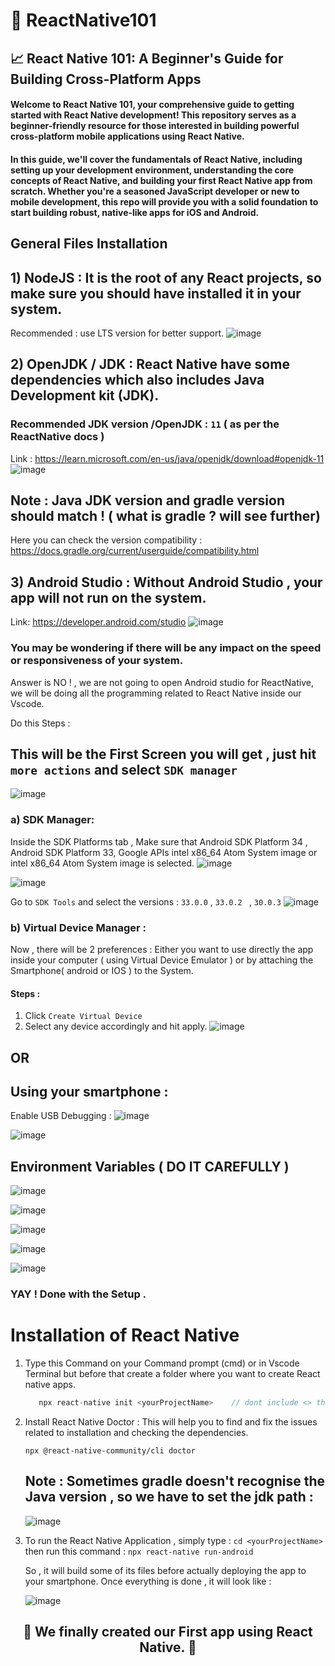 # 🥷 ReactNative101
## 📈 React Native 101: A Beginner's Guide for Building Cross-Platform Apps

####  Welcome to React Native 101, your comprehensive guide to getting started with React Native development! This repository serves as a beginner-friendly resource for those interested in building powerful cross-platform mobile applications using React Native.

#### In this guide, we'll cover the fundamentals of React Native, including setting up your development environment, understanding the core concepts of React Native, and building your first React Native app from scratch. Whether you're a seasoned JavaScript developer or new to mobile development, this repo will provide you with a solid foundation to start building robust, native-like apps for iOS and Android.

## General Files Installation 
## 1) NodeJS : It is the root of any React projects, so make sure you should have installed it in your system.
   Recommended : use LTS version for better support.
   ![image](https://github.com/yash-devop/ReactNative101/assets/112558970/c8315c34-0c0e-4ff0-acba-f6681d148f64)

## 2) OpenJDK / JDK : React Native have some dependencies which also includes Java Development kit (JDK).
  ### Recommended JDK version /OpenJDK : ``` 11 ```  ( as per the ReactNative docs )
  Link : https://learn.microsoft.com/en-us/java/openjdk/download#openjdk-11
  ![image](https://github.com/yash-devop/ReactNative101/assets/112558970/d71e62d7-c340-4f8b-b216-bd77945c6d35)

  ## Note : Java JDK version and gradle version should match ! ( what is gradle ? will see further)
  Here you can check the version compatibility : https://docs.gradle.org/current/userguide/compatibility.html

## 3) Android Studio : Without Android Studio , your app will not run on the system. 
Link: https://developer.android.com/studio
![image](https://github.com/yash-devop/ReactNative101/assets/112558970/34688587-a1af-4a45-b115-cb2b7b10c76e)

### You may be wondering if there will be any impact on the speed or responsiveness of your system.
Answer is NO ! , we are not going to open Android studio for ReactNative, we will be doing all the programming related to React Native inside our Vscode.

Do this Steps : 
## This will be the First Screen you will get , just hit  ``` more actions ```  and select ```SDK manager```
![image](https://github.com/yash-devop/ReactNative101/assets/112558970/5f6ed75f-599a-471e-b58c-7178f3c6b1b6)
  
  ### a) SDK Manager: 
  Inside the SDK Platforms tab , Make sure that Android SDK Platform 34 , Android SDK Platform 33, Google APIs intel x86_64 Atom System image or intel x86_64 Atom System image is selected.
  ![image](https://github.com/yash-devop/ReactNative101/assets/112558970/d554c755-f788-4de1-983b-6403c9450770)


  ![image](https://github.com/yash-devop/ReactNative101/assets/112558970/3b39df2d-255c-4ea7-9d57-0a4549212f16)

  Go to ``` SDK Tools ``` and select the versions : ``` 33.0.0 ``` , ```33.0.2 ``` , ``` 30.0.3 ```
  ![image](https://github.com/yash-devop/ReactNative101/assets/112558970/77860840-1726-491e-9d6c-38438aac88c4)

  ### b) Virtual Device Manager : 
  Now , there will be 2 preferences : Either you want to use directly the app inside your computer ( using Virtual Device Emulator ) or by attaching the 
  Smartphone( android or IOS ) to the System.

  #### Steps : 
  1) Click ```Create Virtual Device```
  2) Select any device accordingly and hit apply. 
     ![image](https://github.com/yash-devop/ReactNative101/assets/112558970/84a298d4-9ec8-4b36-a0cc-65e3481bc669)

  ##                                           OR

  ## Using your smartphone :
  
  Enable USB Debugging :
  ![image](https://github.com/yash-devop/ReactNative101/assets/112558970/e8ccbf88-fdfc-4a01-b3d1-4281e73a099c)
  
  ![image](https://github.com/yash-devop/ReactNative101/assets/112558970/04bb6e15-308d-4325-986a-8b4f71041b62)

  ## Environment Variables ( DO IT CAREFULLY )
  ![image](https://github.com/yash-devop/ReactNative101/assets/112558970/19b9cada-4c3a-466c-abbb-e88b3330f073)

  ![image](https://github.com/yash-devop/ReactNative101/assets/112558970/98bc5d6c-29b6-406a-ac1d-799b5fc98b1c)

  ![image](https://github.com/yash-devop/ReactNative101/assets/112558970/9ee487b8-0e80-418e-a7b1-6beeb74bf1f9)
  
  ![image](https://github.com/yash-devop/ReactNative101/assets/112558970/8150b7b3-e136-4116-b27f-145241b67813)

  ![image](https://github.com/yash-devop/ReactNative101/assets/112558970/0339e1b7-598e-4276-8135-7b0f098dabda)


  ### YAY ! Done with the Setup .

  # Installation of React Native

1) Type this Command on your Command prompt (cmd) or in Vscode Terminal but before that create a folder where you want to create React native apps.
   
   ```js
      npx react-native init <yourProjectName>    // dont include <> this brackets.
   ```
   
2) Install React Native Doctor : This will help you to find and fix the issues related to installation and checking the dependencies.
   
   ``` npx @react-native-community/cli doctor ```


   ## Note : Sometimes gradle doesn't recognise the Java version , so we have to set the jdk path :
   ![image](https://github.com/yash-devop/ReactNative101/assets/112558970/ae64b4d2-06b9-452e-ba76-62591faa89af)
   
4) To run the React Native Application , simply type : ``` cd <yourProjectName> ```
   then run this command : 
  ``` npx react-native run-android  ```


   So , it will build some of its files before actually deploying the app to your smartphone.
   Once everything is done , it will look like :
   
   ![image](https://github.com/yash-devop/ReactNative101/assets/112558970/2f789b83-0311-4076-9dc5-7eedf3408489) 

## <p align="center"> 🎉 We finally created our First app using React Native. 🎉<p>

